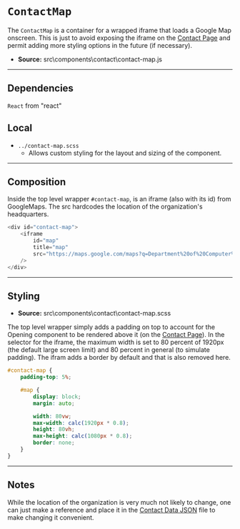 # `ContactMap`

The `ContactMap` is a container for a wrapped iframe that loads a Google Map onscreen. This is just to avoid exposing the iframe on the [Contact Page](contact_page.md) and permit adding more styling options in the future (if necessary).

- **Source:** src\components\contact\contact-map.js

---

## Dependencies
`React` from "react"

## Local
 - `../contact-map.scss`
     - Allows custom styling for the layout and sizing of the component.

---

## Composition

Inside the top level wrapper `#contact-map`, is an iframe (also with its id) from GoogleMaps. The src hardcodes the location of the organization's headquarters.

```javascript
<div id="contact-map">
    <iframe
    	id="map"
        title="map"
        src="https://maps.google.com/maps?q=Department%20of%20Computer%20Science,%20University%20of%20the%20Philippines%20-%20Diliman%201101%20Quezon%20City,%20Philippines&t=&z=13&ie=UTF8&iwloc=&output=embed"
    />
</div>
```

---

## Styling

- **Source:** src\components\contact\contact-map.scss

The top level wrapper simply adds a padding on top to account for the Opening component to be rendered above it (on the [Contact Page](contact_page.md)). In the selector for the iframe, the maximum width is set to 80 percent of 1920px (the default large screen limit) and 80 percent in general (to simulate padding). The ifram adds a border by default and that is also removed here.

```css
#contact-map {
	padding-top: 5%;

	#map {
		display: block;
		margin: auto;

		width: 80vw;
		max-width: calc(1920px * 0.8);
		height: 80vh;
		max-height: calc(1080px * 0.8);
		border: none;
	}
}
```

---

## Notes
While the location of the organization is very much not likely to change, one can just make a reference and place it in the [Contact Data JSON](contact_assets.md) file to make changing it convenient.
